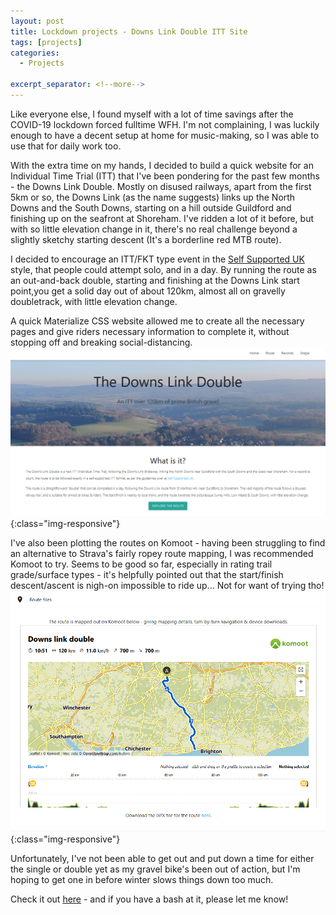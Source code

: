 ```yaml
---
layout: post
title: Lockdown projects - Downs Link Double ITT Site
tags: [projects]
categories:
  - Projects

excerpt_separator: <!--more-->
---
```


Like everyone else, I found myself with a lot of time savings after the COVID-19 lockdown forced fulltime WFH. I'm not complaining, I was luckily enough to have a decent setup at home for music-making, so I was able to use that for daily work too.

With the extra time on my hands, I decided to build a quick website for an Individual Time Trial (ITT) that I've been pondering for the past few months - the Downs Link Double. Mostly on disused railways, apart from the first 5km or so, the Downs Link (as the name suggests) links up the North Downs and the South Downs, starting on a hill outside Guildford and finishing up on the seafront at Shoreham. I've ridden a lot of it before, but with so little elevation change in it, there's no real challenge beyond a slightly sketchy starting descent (It's a borderline red MTB route).

I decided to encourage an ITT/FKT type event in the [Self Supported UK](http://www.selfsupporteduk.net/) style, that people could attempt solo, and in a day. By running the route as an out-and-back double, starting and finishing at the Downs Link start point,you get a solid day out of about 120km, almost all on gravelly doubletrack, with little elevation change.

A quick Materialize CSS website allowed me to create all the necessary pages and give riders necessary information to complete it, without stopping off and breaking social-distancing.
![frontpage image](/assets/images/downslink1.png){:class="img-responsive"}

I've also been plotting the routes on Komoot - having been struggling to find an alternative to Strava's fairly ropey route mapping, I was recommended Komoot to try. Seems to be good so far, especially in rating trail grade/surface types - it's helpfully pointed out that the start/finish descent/ascent is nigh-on impossible to ride up... Not for want of trying tho!
![route image](/assets/images/downslink2.png){:class="img-responsive"}

Unfortunately, I've not been able to get out and put down a time for either the single or double yet as my gravel bike's been out of action, but I'm hoping to get one in before winter slows things down too much.

Check it out [here](https://downslinkdouble.co.uk) - and if you have a bash at it, please let me know!

